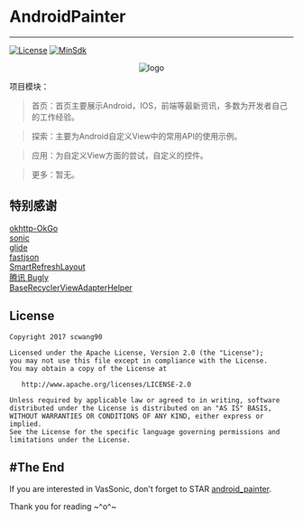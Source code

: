 # AndroidPainter
---
[![License](https://img.shields.io/badge/License%20-Apache%202-337ab7.svg)](https://www.apache.org/licenses/LICENSE-2.0)
[![MinSdk](https://img.shields.io/badge/%20MinSdk%20-%2012%2B%20-f0ad4e.svg)](https://android-arsenal.com/api?level=16)

<p align="center">
  <img alt="logo" src="https://github.com/ZhangXinmin528/android_painter/blob/master/app/src/main/assets/logo.png"/>
</p>


> 
项目模块：


> 首页：首页主要展示Android，IOS，前端等最新资讯，多数为开发者自己的工作经验。


> 探索：主要为Android自定义View中的常用API的使用示例。


> 应用：为自定义View方面的尝试，自定义的控件。


> 更多：暂无。

## 特别感谢
[okhttp-OkGo](https://github.com/jeasonlzy/okhttp-OkGo)  
[sonic](https://github.com/Tencent/VasSonic)  
[glide](https://github.com/bumptech/glide)  
[fastjson](https://github.com/alibaba/fastjson)  
[SmartRefreshLayout](https://github.com/scwang90/SmartRefreshLayout)  
[腾讯 Bugly](https://bugly.qq.com/docs/user-guide/instruction-manual-android/?v=20170912151050)  
[BaseRecyclerViewAdapterHelper](https://github.com/liaohuqiu/android-Ultra-Pull-To-Refresh)    


License
-------

    Copyright 2017 scwang90

    Licensed under the Apache License, Version 2.0 (the "License");
    you may not use this file except in compliance with the License.
    You may obtain a copy of the License at

       http://www.apache.org/licenses/LICENSE-2.0

    Unless required by applicable law or agreed to in writing, software
    distributed under the License is distributed on an "AS IS" BASIS,
    WITHOUT WARRANTIES OR CONDITIONS OF ANY KIND, either express or implied.
    See the License for the specific language governing permissions and
    limitations under the License.


#The End
---
If you are interested in VasSonic, don't forget to STAR [android_painter](https://github.com/ZhangXinmin528/android_painter).  

Thank you for reading ~^o^~
